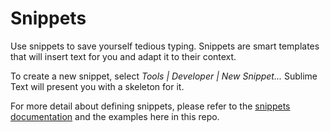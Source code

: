 # Snippets
Use snippets to save yourself tedious typing. Snippets are smart templates that will insert text for you and adapt it to their context.

To create a new snippet, select *Tools | Developer | New Snippet...* Sublime Text will present you with a skeleton for it.

For more detail about defining snippets, please refer to the [snippets documentation](http://docs.sublimetext.info/en/latest/extensibility/snippets.html) and the examples here in this repo.

